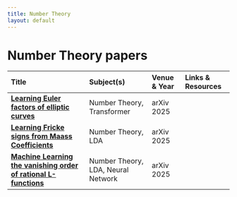 ```yaml
---
title: Number Theory
layout: default
---
```


# Number Theory papers

| Title | Subject(s) | Venue & Year | Links & Resources |
| :--- | :--- | :--- | :--- |
| **[Learning Euler factors of elliptic curves](https://arxiv.org/abs/2502.10357)** | Number Theory, Transformer | arXiv 2025 | |
| **[Learning Fricke signs from Maass Coefficients](https://arxiv.org/abs/2501.02105)** | Number Theory, LDA | arXiv 2025 | |
| **[Machine Learning the vanishing order of rational L-functions](https://arxiv.org/abs/2502.10360)** | Number Theory, LDA, Neural Network | arXiv 2025 | |